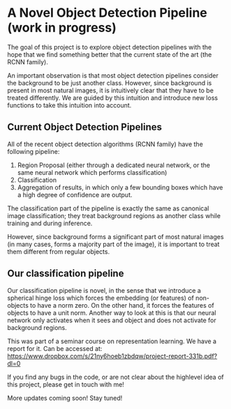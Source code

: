 # A Novel Object Detection Pipeline (work in progress)
The goal of this project is to explore object detection pipelines with the hope that we find something better that the current state of the art (the RCNN family).

An important observation is that most object detection pipelines consider the background to be just another class. However, since background is present in most natural images, it is intuitively clear that they have to be treated differently. We are guided by this intuition and introduce new loss functions to take this intuition into account.

## Current Object Detection Pipelines
All of the recent object detection algorithms (RCNN family) have the following pipeline:
1. Region Proposal (either through a dedicated neural network, or the same neural network which performs classification)
2. Classification
3. Aggregation of results, in which only a few bounding boxes which have a high degree of confidence are output.

The classification part of the pipeline is exactly the same as canonical image classification; they treat background regions as another class while training and during inference.

However, since background forms a significant part of most natural images (in many cases, forms a majority part of the image), it is important to treat them different from regular objects.

## Our classification pipeline

Our classification pipeline is novel, in the sense that we introduce a spherical hinge loss which forces the embedding (or features) of non-objects to have a norm zero. On the other hand, it forces the features of objects to have a unit norm. Another way to look at this is that our neural network only activates when it sees and object and does not activate for background regions.

This was part of a seminar course on representation learning. We have a report for it. Can be accessed at: https://www.dropbox.com/s/21ny6hoeb1zbdqw/project-report-331b.pdf?dl=0

If you find any bugs in the code, or are not clear about the highlevel idea of this project, please get in touch with me!

More updates coming soon! Stay tuned!

